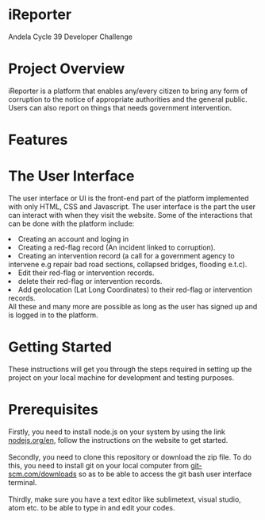 # iReporter

Andela Cycle 39 Developer Challenge

# Project Overview

iReporter is a platform that enables any/every citizen to bring any form of corruption to the notice of appropriate authorities and the
general public. Users can also report on things that needs government intervention.

# Features
# The User Interface

The user interface or UI is the front-end part of the platform implemented with only HTML, CSS and Javascript. The user interface is the part the user can interact with when they visit the website.
Some of the interactions that can be done with the platform include:
<li> Creating an account and loging in </li>
<li> Creating a red-flag record (An incident linked to corruption). </li>
<li> Creating an intervention record (a call for a government agency to intervene e.g
repair bad road sections, collapsed bridges, flooding e.t.c). </li>
<li> Edit their red-flag or intervention records. </li>
<li> delete their red-flag or intervention records. </li>
<li> Add geolocation (Lat Long Coordinates) to their red-flag or intervention
records. </li>
All these and many more are possible as long as the user has signed up and is logged in to the platform.

# Getting Started

These instructions will get you through the steps required in setting up the project on your local machine for development and testing purposes.

# Prerequisites

Firstly, you need to install node.js on your system by using the link <a href="https://nodejs.org/en">nodejs.org/en</a>, follow the instructions on the website to get started.</br></br>
Secondly, you need to clone this repository or download the zip file. To do this, you need to install git on your local computer from <a href="https://https://git-scm.com/downloads">git-scm.com/downloads</a> so as to be able to access the git bash user interface terminal.</br></br>
Thirdly, make sure you have a text editor like sublimetext, visual studio, atom etc. to be able to type in and edit your codes.</br></br>
